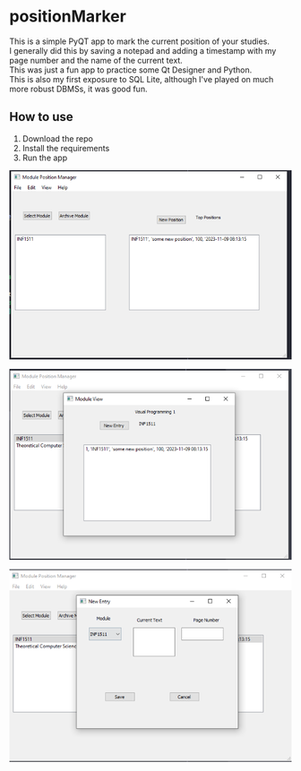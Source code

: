 # positionMarker  
This is a simple PyQT app to mark the current position of your studies.  
I generally did this by saving a notepad and adding a timestamp with my page number and the name of the current text.  
This was just a fun app to practice some Qt Designer and Python.  
This is also my first exposure to SQL Lite, although I've played on much more robust DBMSs, it was good fun.  

## How to use
1. Download the repo
2. Install the requirements
3. Run the app

![img.png](img.png)

![img_1.png](img_1.png)

![img_2.png](img_2.png)